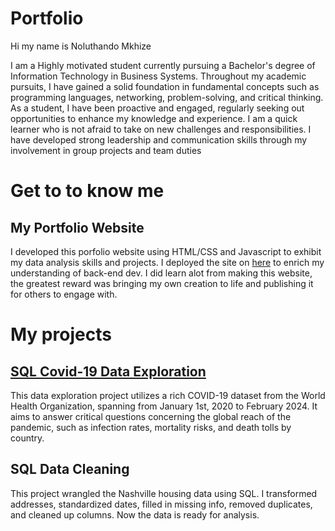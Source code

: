 # Portfolio
Hi my name is Noluthando Mkhize 

I am a Highly motivated student currently pursuing a Bachelor's degree of Information Technology in Business Systems. 
Throughout my academic pursuits, I have gained a solid foundation in fundamental concepts such as programming 
languages, networking, problem-solving, and critical thinking. As a student, I have been proactive and engaged, regularly 
seeking out opportunities to enhance my knowledge and experience. I am a quick learner who is not afraid to take on new 
challenges and responsibilities. I have developed strong leadership and communication skills through my involvement in 
group projects and team duties

# Get to to know me

## My Portfolio Website 
I developed this porfolio website using HTML/CSS and Javascript to exhibit my data analysis skills and projects. I deployed the site on 
[here](https://www.google.com) to enrich my understanding of back-end dev. I did learn alot from making this website, the greatest reward was bringing 
my own creation to life and publishing it for others to engage with. 

# My projects 
## [SQL Covid-19 Data Exploration](https://github.com/Tannykhiz/noluthando-mkhize-porfolio-website/tree/89f27111e561a64eabf6f4d1838d4b8633570cbd/SQL_Covid-19_Data_Exploration)
This data exploration project utilizes a rich COVID-19 dataset from the World Health Organization, spanning from January 1st, 2020 to February 2024. It aims to answer critical questions concerning the global reach of the pandemic, such as infection rates, mortality risks, and death tolls by country. 

## SQL Data Cleaning
This project wrangled the Nashville housing data using SQL. I transformed addresses, standardized dates, filled in missing info, removed duplicates, and cleaned up columns. Now the data is ready for analysis. 





